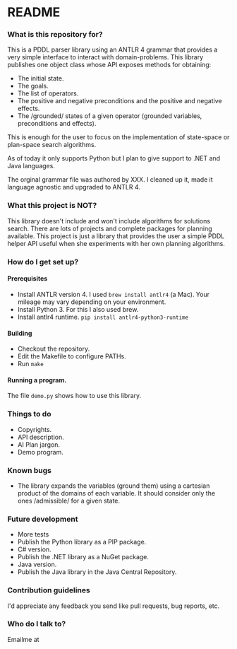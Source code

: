 # README #


### What is this repository for? ###

This is a PDDL parser library using an ANTLR 4 grammar that provides a very simple interface to interact with domain-problems.
This library publishes one object class whose API exposes methods for obtaining:
* The initial state.
* The goals.
* The list of operators.
* The positive and negative preconditions and the positive and negative effects.
* The /grounded/ states of a given operator (grounded variables, preconditions and effects).

This is enough for the user to focus on the implementation of state-space or plan-space search algorithms.

As of today it only supports Python but I plan to give support to .NET and Java languages.

The orginal grammar file was authored by XXX. I cleaned up it, made it language agnostic and upgraded to ANTLR 4.


### What this project is NOT? ###

This library doesn't include and won't include algorithms for solutions search.
There are lots of projects and complete packages for planning available. This project is just a library that provides the user a simple PDDL helper API useful when she experiments with her own planning algorithms.

### How do I get set up? ###


#### Prerequisites

* Install ANTLR version 4.
    I used `brew install antlr4` (a Mac). Your mileage may vary depending on your environment.
* Install Python 3.
    For this I also used brew.
* Install antlr4 runtime.
    `pip install antlr4-python3-runtime`

#### Building

* Checkout the repository.
* Edit the Makefile to configure PATHs.
* Run `make` 

#### Running a program.

The file `demo.py` shows how to use this library.


### Things to do ###

* Copyrights.
* API description.
* AI Plan jargon.
* Demo program.


### Known bugs ###

* The library expands the variables (ground them) using a cartesian product of the domains of each variable.
    It should consider only the ones /admissible/ for a given state.

### Future development ###


* More tests
* Publish the Python library as a PIP package.
* C# version.
* Publish the .NET library as a NuGet package.
* Java version.
* Publish the Java library in the Java Central Repository.


### Contribution guidelines ###

I'd appreciate any feedback you send like pull requests, bug reports, etc.


### Who do I talk to? ###

Emailme at 

